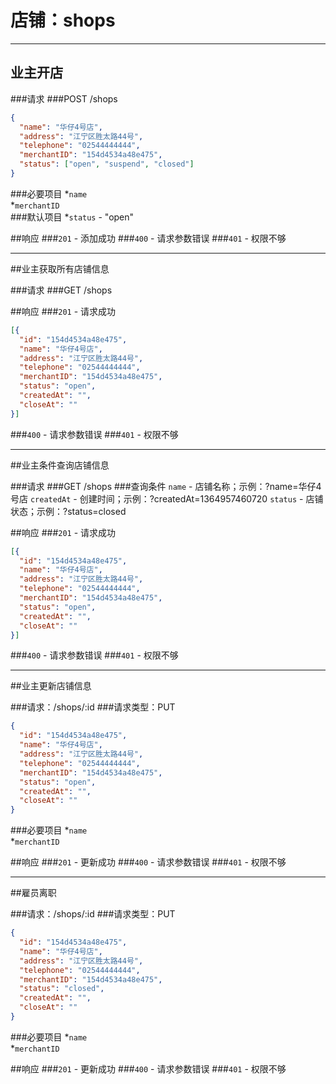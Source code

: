 # 店铺：shops
***
## 业主开店

###请求
###POST /shops

```json
{
  "name": "华仔4号店",
  "address": "江宁区胜太路44号",
  "telephone": "02544444444",
  "merchantID": "154d4534a48e475",
  "status": ["open", "suspend", "closed"]
}
```
###必要项目
*`name`  
*`merchantID`  
###默认项目
*`status` - "open"  


##响应
###`201` - 添加成功
###`400` - 请求参数错误
###`401` - 权限不够
***

##业主获取所有店铺信息

###请求
###GET /shops

##响应
###`201` - 请求成功
```json
[{
  "id": "154d4534a48e475",
  "name": "华仔4号店",
  "address": "江宁区胜太路44号",
  "telephone": "02544444444",
  "merchantID": "154d4534a48e475",
  "status": "open",
  "createdAt": "",
  "closeAt": ""
}]
```
###`400` - 请求参数错误
###`401` - 权限不够
***


##业主条件查询店铺信息

###请求
###GET /shops
###查询条件
`name` - 店铺名称；示例：?name=华仔4号店
`createdAt` - 创建时间；示例：?createdAt=1364957460720
`status` - 店铺状态；示例：?status=closed

##响应
###`201` - 请求成功
```json
[{
  "id": "154d4534a48e475",
  "name": "华仔4号店",
  "address": "江宁区胜太路44号",
  "telephone": "02544444444",
  "merchantID": "154d4534a48e475",
  "status": "open",
  "createdAt": "",
  "closeAt": ""
}]
```
###`400` - 请求参数错误
###`401` - 权限不够
***


##业主更新店铺信息

###请求：/shops/:id
###请求类型：PUT

```json
{
  "id": "154d4534a48e475",
  "name": "华仔4号店",
  "address": "江宁区胜太路44号",
  "telephone": "02544444444",
  "merchantID": "154d4534a48e475",
  "status": "open",
  "createdAt": "",
  "closeAt": ""
}
```
###必要项目
*`name`  
*`merchantID`  


##响应
###`201` - 更新成功
###`400` - 请求参数错误
###`401` - 权限不够
***


##雇员离职

###请求：/shops/:id
###请求类型：PUT

```json
{
  "id": "154d4534a48e475",
  "name": "华仔4号店",
  "address": "江宁区胜太路44号",
  "telephone": "02544444444",
  "merchantID": "154d4534a48e475",
  "status": "closed",
  "createdAt": "",
  "closeAt": ""
}
```
###必要项目
*`name`  
*`merchantID`  


##响应
###`201` - 更新成功
###`400` - 请求参数错误
###`401` - 权限不够
